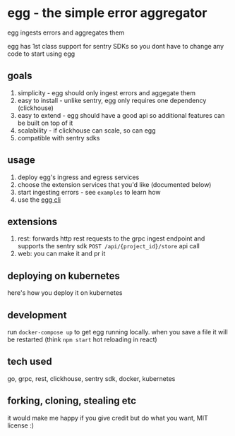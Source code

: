 # egg - the simple error aggregator
egg ingests errors and aggregates them

egg has 1st class support for sentry SDKs so you dont have to change any code to start using egg

## goals
1. simplicity - egg should only ingest errors and aggegate them
1. easy to install - unlike sentry, egg only requires one dependency (clickhouse)
1. easy to extend - egg should have a good api so additional features can be built on top of it
1. scalability - if clickhouse can scale, so can egg
1. compatible with sentry sdks

## usage
1. deploy egg's ingress and egress services
1. choose the extension services that you'd like (documented below)
1. start ingesting errors - see `examples` to learn how
1. use the [egg cli](https://github.com/ducc/egg/blob/master/cli/README.md)

## extensions
1. rest: forwards http rest requests to the grpc ingest endpoint and supports the sentry sdk `POST /api/{project_id}/store` api call
1. web: you can make it and pr it

## deploying on kubernetes
here's how you deploy it on kubernetes

## development
run `docker-compose up` to get egg running locally. when you save a file it will be restarted (think `npm start` hot reloading in react)

## tech used 
go, grpc, rest, clickhouse, sentry sdk, docker, kubernetes

## forking, cloning, stealing etc
it would make me happy if you give credit but do what you want, MIT license :)
